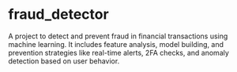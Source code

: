 # fraud_detector
A project to detect and prevent fraud in financial transactions using machine learning. It includes feature analysis, model building, and prevention strategies like real-time alerts, 2FA checks, and anomaly detection based on user behavior.
